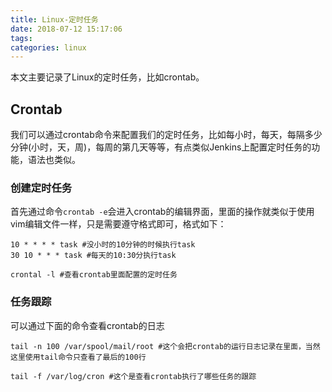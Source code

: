 ```yaml
---
title: Linux-定时任务
date: 2018-07-12 15:17:06
tags:
categories: linux
---
```


本文主要记录了Linux的定时任务，比如crontab。

<!--more-->

## Crontab

我们可以通过crontab命令来配置我们的定时任务，比如每小时，每天，每隔多少分钟(小时，天，周)，每周的第几天等等，有点类似Jenkins上配置定时任务的功能，语法也类似。

### 创建定时任务

首先通过命令`crontab -e`会进入crontab的编辑界面，里面的操作就类似于使用vim编辑文件一样，只是需要遵守格式即可，格式如下：

```
10 * * * * task #没小时的10分钟的时候执行task
30 10 * * * task #每天的10:30分执行task
```

```
crontal -l #查看crontab里面配置的定时任务
```

### 任务跟踪

可以通过下面的命令查看crontab的日志

```
tail -n 100 /var/spool/mail/root #这个会把crontab的运行日志记录在里面，当然这里使用tail命令只查看了最后的100行

tail -f /var/log/cron #这个是查看crontab执行了哪些任务的跟踪
```